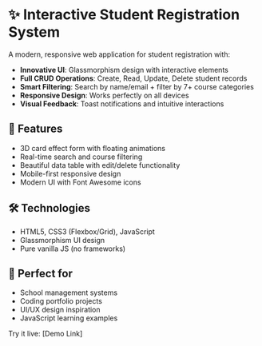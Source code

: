 # ✨ Interactive Student Registration System

A modern, responsive web application for student registration with:
- **Innovative UI**: Glassmorphism design with interactive elements
- **Full CRUD Operations**: Create, Read, Update, Delete student records
- **Smart Filtering**: Search by name/email + filter by 7+ course categories
- **Responsive Design**: Works perfectly on all devices
- **Visual Feedback**: Toast notifications and intuitive interactions

## 🚀 Features
- 3D card effect form with floating animations
- Real-time search and course filtering
- Beautiful data table with edit/delete functionality
- Mobile-first responsive design
- Modern UI with Font Awesome icons

## 🛠️ Technologies
- HTML5, CSS3 (Flexbox/Grid), JavaScript
- Glassmorphism UI design
- Pure vanilla JS (no frameworks)

## 🌟 Perfect for
- School management systems
- Coding portfolio projects
- UI/UX design inspiration
- JavaScript learning examples

Try it live: [Demo Link]
